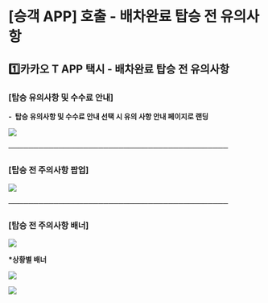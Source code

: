 # [승객 APP] 호출 - 배차완료 탑승 전 유의사항

**1️⃣카카오 T APP 택시 - 배차완료 탑승 전 유의사항**
------------------------------------

### 

### **[탑승 유의사항 및 수수료 안내]**

**-  탑승 유의사항 및 수수료 안내 선택 시 유의 사항 안내 페이지로 랜딩**

![](https://kakaomobilitysupport.zendesk.com/hc/article_attachments/36553414135193)

**────────────────────────────────────────────**

### [탑승 전 주의사항 팝업]

![](https://kakaomobilitysupport.zendesk.com/hc/article_attachments/36553618982809)

**────────────────────────────────────────────**

### [탑승 전 주의사항 배너]

![](https://kakaomobilitysupport.zendesk.com/hc/article_attachments/36553645317529)

**\*상황별 배너**

![](https://kakaomobilitysupport.zendesk.com/hc/article_attachments/36553645323801)

![](https://kakaomobilitysupport.zendesk.com/hc/article_attachments/36553619004441)